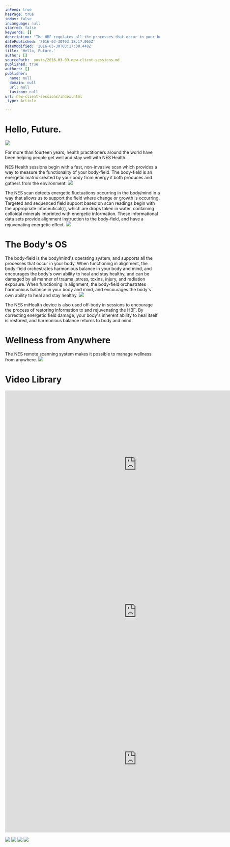 ```yaml
---
inFeed: true
hasPage: true
inNav: false
inLanguage: null
starred: false
keywords: []
description: "The HBF regulates all the processes that occur in your body, and can be\_damaged by all\_manner of trauma, stress, toxins, injury, infections, and\_radiation exposure. When functioning correctly, the Human body-field\_orchestrates harmonious balance\_in your body and mind, and encourages the\_body’s own ability to heal and stay\_healthy. When distortions in this\_energetic field occur, the information\_pathways break down, the mind and\_body become tired, and health becomes\_compromised."
datePublished: '2016-03-30T03:18:17.065Z'
dateModified: '2016-03-30T03:17:30.448Z'
title: 'Hello, Future.'
author: []
sourcePath: _posts/2016-03-09-new-client-sessions.md
published: true
authors: []
publisher:
  name: null
  domain: null
  url: null
  favicon: null
url: new-client-sessions/index.html
_type: Article

---
```

# Hello, Future.
![](https://imgflo.herokuapp.com/graph/vahj1ThiexotieMo/6d1867e2f9da36c43f78401a5ef2ca0e/passthrough.jpg?height=530&input=https%3A%2F%2Fs3-us-west-2.amazonaws.com%2Fthe-grid-img%2Fp%2F1b8c2f851f2458d9179cbc4edaaaa8b47cd28d28.jpg&width=694)

For more than fourteen
years, health practitioners around the world have been helping people get well
and stay well with NES Health.  

NES Health sessions
begin with a fast, non-invasive scan which provides a way to measure the
functionality of your body-field. The body-field is an energetic matrix created
by your body from energy it both produces and gathers from the
environment.
![](https://imgflo.herokuapp.com/graph/vahj1ThiexotieMo/5ecb2b4fcba182636cb2759f84d84a9c/passthrough.jpg?height=373&input=https%3A%2F%2Fs3-us-west-2.amazonaws.com%2Fthe-grid-img%2Fp%2F1a92e9b0b05cb818778c539d12b46c54d03b44ed.jpg&width=444)

The NES scan detects
energetic fluctuations occurring in the body/mind in a way that allows us to
support the field where change or growth is occurring. Targeted and sequenced
field support based on scan readings begin with the appropriate Infoceutical(r),
which are drops taken in water, containing colloidal minerals
imprinted with  energetic information. These informational data sets provide alignment
instruction to the body-field, and have a rejuvenating energetic effect.
![](https://the-grid-user-content.s3-us-west-2.amazonaws.com/32d40b7e-046b-4a53-81b6-0b0185189881.jpg)

# The Body's OS

The body-field is the body/mind's operating system, and supports all the processes that occur in your body. When functioning in alignment, the body-field orchestrates harmonious balance in your body and mind, and encourages the body's own ability to heal and stay healthy, and can be damaged by all manner of trauma, stress, toxins, injury, and radiation exposure. When functioning in alignment, the body-field orchestrates harmonious balance in your body and mind, and encourages the body's own ability to heal and stay healthy. ![](https://s3-us-west-2.amazonaws.com/the-grid-img/p/e772c7074a6b97d550cdff0b526453a9843ecdd5.jpg)

The NES miHealth device is also used off-body in sessions to encourage the process of  restoring information to and rejuvenating the HBF. By correcting energetic field damage, your body's inherent ability to heal itself is restored, and harmonious balance returns to body and mind.

# Wellness from Anywhere

The NES remote scanning system makes it possible to manage wellness from anywhere. ![](https://s3-us-west-2.amazonaws.com/the-grid-img/p/f2372c4e2c1078fb38f55c037c4ccc0827fb4052.jpg)

# Video Library

<iframe width="854" height="480" src="https://www.youtube.com/embed/gM6dRCpV0fI" frameborder="0" allowfullscreen="" style=""></iframe>

<iframe width="854" height="480" src="https://www.youtube.com/embed/pHhFVLVimdk" frameborder="0" allowfullscreen="" style=""></iframe>

<iframe width="854" height="480" src="https://www.youtube.com/embed/9bOaK3VIZ1A" frameborder="0" allowfullscreen="" style=""></iframe>

![](https://the-grid-user-content.s3-us-west-2.amazonaws.com/c77f5bbf-c379-498d-8ee5-18ece2e1e6b3.jpg)
![](https://the-grid-user-content.s3-us-west-2.amazonaws.com/cfbc12c2-ebc7-4baf-86aa-208c31f79080.jpg)
![](https://the-grid-user-content.s3-us-west-2.amazonaws.com/056ad732-c9f8-4f13-8564-9ad457d82374.jpg)
![](https://the-grid-user-content.s3-us-west-2.amazonaws.com/b2d48ee9-3747-4990-ae1c-ef9eb401a32e.jpg)